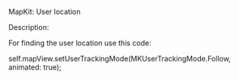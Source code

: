 MapKit: User location

Description:

For finding the user location use this code:

self.mapView.setUserTrackingMode(MKUserTrackingMode.Follow, animated: true);

